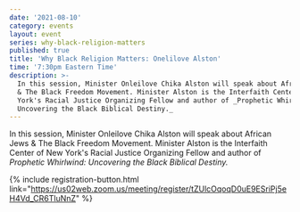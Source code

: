 ```yaml
---
date: '2021-08-10'
category: events
layout: event
series: why-black-religion-matters
published: true
title: 'Why Black Religion Matters: Onelilove Alston'
time: '7:30pm Eastern Time'
description: >-
  In this session, Minister Onleilove Chika Alston will speak about African Jews
  & The Black Freedom Movement. Minister Alston is the Interfaith Center of New
  York's Racial Justice Organizing Fellow and author of _Prophetic Whirlwind:
  Uncovering the Black Biblical Destiny._
---
```

In this session, Minister Onleilove Chika Alston will speak about African Jews & The Black Freedom Movement. Minister Alston is the Interfaith Center of New York's Racial Justice Organizing Fellow and author of _Prophetic Whirlwind: Uncovering the Black Biblical Destiny._

{% include registration-button.html link="https://us02web.zoom.us/meeting/register/tZUlcOqoqD0uE9ESriPj5eH4Vd_CR6TluNnZ" %}
